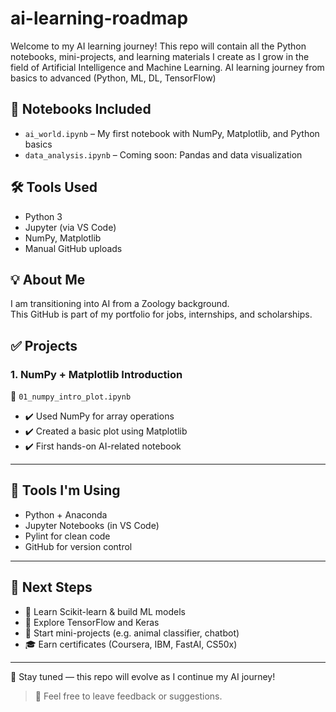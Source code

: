 # ai-learning-roadmap
Welcome to my AI learning journey! This repo will contain all the Python notebooks, mini-projects, and learning materials I create as I grow in the field of Artificial Intelligence and Machine Learning.
AI learning journey from basics to advanced (Python, ML, DL, TensorFlow)

## 📘 Notebooks Included

- `ai_world.ipynb` – My first notebook with NumPy, Matplotlib, and Python basics
- `data_analysis.ipynb` – Coming soon: Pandas and data visualization

## 🛠️ Tools Used

- Python 3
- Jupyter (via VS Code)
- NumPy, Matplotlib
- Manual GitHub uploads

## 💡 About Me

I am transitioning into AI from a Zoology background.  
This GitHub is part of my portfolio for jobs, internships, and scholarships.

## ✅ Projects

### 1. NumPy + Matplotlib Introduction
📄 `01_numpy_intro_plot.ipynb`  
- ✔️ Used NumPy for array operations
- ✔️ Created a basic plot using Matplotlib
- ✔️ First hands-on AI-related notebook

---

## 🚀 Tools I'm Using
- Python + Anaconda
- Jupyter Notebooks (in VS Code)
- Pylint for clean code
- GitHub for version control

---

## 📅 Next Steps
- 🧠 Learn Scikit-learn & build ML models
- 🐍 Explore TensorFlow and Keras
- 🤖 Start mini-projects (e.g. animal classifier, chatbot)
- 🎓 Earn certificates (Coursera, IBM, FastAI, CS50x)

---

📌 Stay tuned — this repo will evolve as I continue my AI journey!

> 💬 Feel free to leave feedback or suggestions.
